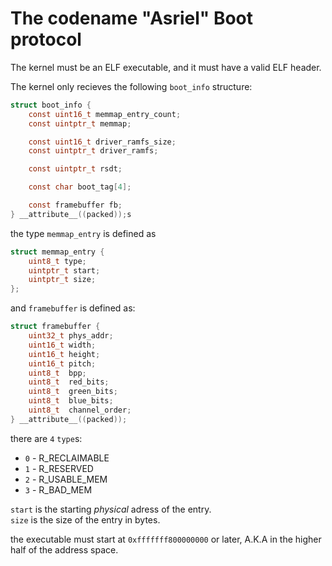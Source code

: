 # The codename "Asriel" Boot protocol
The kernel must be an ELF executable, and it must have a valid ELF header.

The kernel only recieves the following `boot_info` structure:
```c
struct boot_info {
    const uint16_t memmap_entry_count;
    const uintptr_t memmap;

    const uint16_t driver_ramfs_size;
    const uintptr_t driver_ramfs;

    const uintptr_t rsdt;

    const char boot_tag[4];

    const framebuffer fb;
} __attribute__((packed));s
```

the type `memmap_entry` is defined as
```c
struct memmap_entry {
    uint8_t type;
    uintptr_t start;
    uintptr_t size;
};
```

and `framebuffer` is defined as:
```c
struct framebuffer {
    uint32_t phys_addr;
    uint16_t width;
    uint16_t height;
    uint16_t pitch;
    uint8_t  bpp;
    uint8_t  red_bits;
    uint8_t  green_bits;
    uint8_t  blue_bits;
    uint8_t  channel_order;
} __attribute__((packed));
```

there are `4` `type`s:
* `0` - R_RECLAIMABLE
* `1` - R_RESERVED
* `2` - R_USABLE_MEM
* `3` - R_BAD_MEM

`start` is the starting *physical* adress of the entry.</br>
`size` is the size of the entry in bytes.

the executable must start at `0xfffffff800000000` or later, A.K.A in the higher half of the address space.